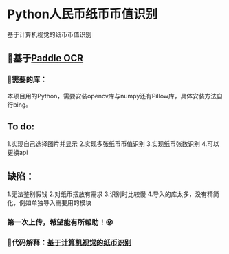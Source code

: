 # Python人民币纸币币值识别
基于计算机视觉的纸币币值识别
## :apple:基于[Paddle OCR](https://github.com/PaddlePaddle/PaddleOCR)
### :pear:需要的库：
本项目用的Python，需要安装opencv库与numpy还有Pillow库，具体安装方法自行bing。
## To do:
1.实现自己选择图片并显示
2.实现多张纸币币值识别
3.实现纸币张数识别
4.可以更换api
## 缺陷：
1.无法鉴别假钱
2.对纸币摆放有需求
3.识别时比较慢
4.导入的库太多，没有精简化，例如单独导入需要用的模块
### 第一次上传，希望能有所帮助！:stuck_out_tongue:
### :dash:代码解释：[基于计算机视觉的纸币识别](https://bolog.becomingw.cn/2022/11/20/%E5%9F%BA%E4%BA%8E%E8%AE%A1%E7%AE%97%E6%9C%BA%E8%A7%86%E8%A7%89%E7%9A%84%E5%B8%81%E5%80%BC%E8%AF%86%E5%88%AB/)
